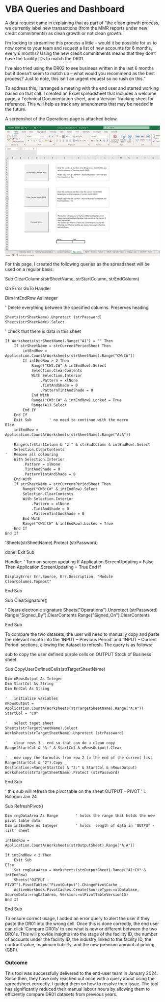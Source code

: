# VBA Queries and Dashboard

A data request came in explaining that as part of “the clean growth process, we currently label new transactions (from the MMR reports under new credit commitments) as clean growth or not clean growth.

I’m looking to streamline this process a little – would it be possible for us to now come to your team and request a list of new accounts for 6 months, every 6 months? Using the new credit commitments means that they don’t have the facility IDs to match the DR01. 

I’ve also tried using the DR02 to see business written in the last 6 months but it doesn’t seem to match up – what would you recommend as the best process? Just to note, this isn’t an urgent request so no rush on this.”

To address this, I arranged a meeting with the end user and started working based on that call. I created an Excel spreadsheet that includes a welcome page, a Technical Documentation sheet, and a Version Tracking sheet for reference. This will help us track any amendments that may be needed in the future.

A screenshot of the Operations page is attached below.

![Screenshot](Picture1.png)

For this page, I created the following queries as the spreadsheet will be used on a regular basis:

Sub ClearColumns(strSheetName, strStartColumn, strEndColumn)

On Error GoTo Handler

Dim intEndRow As Integer

'   Delete everything between the specified columns. Preserves heading

    Sheets(strSheetName).Unprotect (strPassword)
    Sheets(strSheetName).Select
'   check that there is data in this sheet


    If Worksheets(strSheetName).Range("A1") = "" Then
        If strSheetName = strCurrentPeriodSheet Then
            intEndRow = Application.CountA(Worksheets(strSheetName).Range("CW:CW"))
            If intEndRow > 2 Then
                Range("CW3:CW" & intEndRow).Select
                Selection.ClearContents
                With Selection.Interior
                    .Pattern = xlNone
                    .TintAndShade = 0
                    .PatternTintAndShade = 0
                End With
                Range("CW3:CW" & intEndRow).Locked = True
                Range(A1).Select
            End If
        End If
        Exit Sub        ' no need to continue with the macro
    Else
        intEndRow = Application.CountA(Worksheets(strSheetName).Range("A:A"))
    
        Range(strStartColumn & "2:" & strEndColumn & intEndRow).Select
        Selection.ClearContents
    '   Remove all colouring
        With Selection.Interior
            .Pattern = xlNone
            .TintAndShade = 0
            .PatternTintAndShade = 0
        End With
        If strSheetName = strCurrentPeriodSheet Then
            Range("CW3:CW" & intEndRow).Select
            Selection.ClearContents
            With Selection.Interior
                .Pattern = xlNone
                .TintAndShade = 0
                .PatternTintAndShade = 0
            End With
            Range("CW3:CW" & intEndRow).Locked = True
        End If
    End If
   'Sheets(strSheetName).Protect (strPassword)
    
done:
    Exit Sub
    
Handler:
'   Turn on screen updating
   If Application.ScreenUpdating = False Then
        Application.ScreenUpdating = True
    End If
    
    DisplayError Err.Source, Err.Description, "Module ClearColumns.Topmost"
    
End Sub

Sub ClearSignature()

'   Clears electronic signature
    Sheets("Operations").Unprotect (strPassword)
    Range("Signed_By").ClearContents
    Range("Signed_On").ClearContents

End Sub

To compare the two datasets, the user will need to manually copy and paste the relevant month into the ‘INPUT – Previous Period’ and ‘INPUT – Current Period’ sections, allowing the dataset to refresh. The query is as follows:

sub to copy the user defined purple cells on OUTPUT Stock of Business sheet

Sub CopyUserDefinedCells(strTargetSheetName)

    Dim nRowsOutput As Integer
    Dim StartCol As String
    Dim EndCol As String
    
    '   initialise variables
    nRowsOutput = Application.CountA(Worksheets(strTargetSheetName).Range("A:A"))
    StartCol = "CW"
  
    '   select taget sheet
    Sheets(strTargetSheetName).Select
    Worksheets(strTargetSheetName).Unprotect (strPassword)
    
    '   clear rows 3 - end so that can do a clean copy
    Range(StartCol & "3:" & StartCol & nRowsOutput).Clear
    
    '   now copy the formulas from row 2 to the end of the current list
    Range(StartCol & "2").Copy _
    Destination:=Range(StartCol & "3:" & StartCol & nRowsOutput)
    Worksheets(strTargetSheetName).Protect (strPassword)
    
    
End Sub

'   this sub will refresh the pivot table on the sheet OUTPUT - PIVOT
'   L Balogun Jan 24

Sub RefreshPivot()

    Dim rngDataArea As Range        ' holds the range that holds the new pivot table data
    Dim intEndRow As Integer        ' holds  length of data in 'OUTPUT - list' sheet

    intEndRow = Application.CountA(Worksheets(strOutputSheet).Range("A:A"))
    
    If intEndRow < 2 Then
        Exit Sub
    Else
        Set rngDataArea = Worksheets(strOutputSheet).Range("A1:CV" & intEndRow)
        Sheets("OUTPUT - PIVOT").PivotTables("PivotOutput").ChangePivotCache _
        ActiveWorkbook.PivotCaches.Create(SourceType:=xlDatabase, SourceData:=rngDataArea, Version:=xlPivotTableVersion15)
    End If

End Sub

To ensure correct usage, I added an error query to alert the user if they paste the DR01 into the wrong cell. Once this is done correctly, the end user can click ‘Compare DR01s’ to see what is new or different between the two DR01s. This will provide insights into the stage of the facility ID, the number of accounts under the facility ID, the industry linked to the facility ID, the contract value, maximum liability, and the new premium amount at pricing (GBP).

### Outcome

This tool was successfully delivered to the end-user team in January 2024. Since then, they have only reached out once with a query about using the spreadsheet correctly. I guided them on how to resolve their issue. The tool has significantly reduced their manual labour hours by allowing them to efficiently compare DR01 datasets from previous years.
